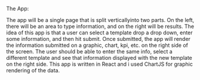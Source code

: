 The App:

The app will be a single page that is split verticallyinto two parts. On the left, there will be an area to type
information, and on the right will be results. The idea of this app is that a user can select a template drop a drop down,
enter some information, and then hit submit. Once submitted, the app will render the information submitted on a graphic,
chart, kpi, etc. on the right side of the screen. The user should be able to enter the same info, select a different template and see that information displayed with the new template on the right side. This app is written in React and i used ChartJS  for graphic rendering of the data.
